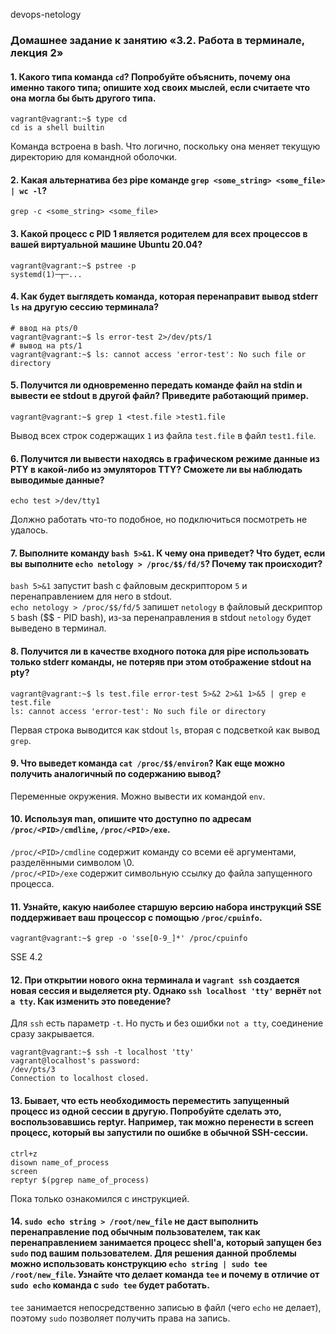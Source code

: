 devops-netology 
### Домашнее задание к занятию «3.2. Работа в терминале, лекция 2»  

#### 1. Какого типа команда `cd`? Попробуйте объяснить, почему она именно такого типа; опишите ход своих мыслей, если считаете что она могла бы быть другого типа.
    vagrant@vagrant:~$ type cd
    cd is a shell builtin
Команда встроена в bash. Что логично, поскольку она меняет текущую директорию для командной оболочки.

#### 2. Какая альтернатива без pipe команде `grep <some_string> <some_file> | wc -l`?
    grep -c <some_string> <some_file>

#### 3. Какой процесс с PID 1 является родителем для всех процессов в вашей виртуальной машине Ubuntu 20.04?
    vagrant@vagrant:~$ pstree -p
    systemd(1)─┬─...

#### 4. Как будет выглядеть команда, которая перенаправит вывод stderr `ls` на другую сессию терминала?
    # ввод на pts/0
    vagrant@vagrant:~$ ls error-test 2>/dev/pts/1
    # вывод на pts/1
    vagrant@vagrant:~$ ls: cannot access 'error-test': No such file or directory

#### 5. Получится ли одновременно передать команде файл на stdin и вывести ее stdout в другой файл? Приведите работающий пример.
    vagrant@vagrant:~$ grep 1 <test.file >test1.file
Вывод всех строк содержащих `1` из файла `test.file` в файл `test1.file`.

#### 6. Получится ли вывести находясь в графическом режиме данные из PTY в какой-либо из эмуляторов TTY? Сможете ли вы наблюдать выводимые данные?
    echo test >/dev/tty1
Должно работать что-то подобное, но подключиться посмотреть не удалось.

#### 7. Выполните команду `bash 5>&1`. К чему она приведет? Что будет, если вы выполните `echo netology > /proc/$$/fd/5`? Почему так происходит?
`bash 5>&1` запустит bash c файловым дескриптором `5` и перенаправлением для него в stdout.  
`echo netology > /proc/$$/fd/5` запишет `netology` в файловый дескриптор `5` bash ($$ - PID bash), из-за перенаправления в stdout `netology` будет выведено в терминал.

#### 8. Получится ли в качестве входного потока для pipe использовать только stderr команды, не потеряв при этом отображение stdout на pty?
    vagrant@vagrant:~$ ls test.file error-test 5>&2 2>&1 1>&5 | grep e
    test.file
    ls: cannot access 'error-test': No such file or directory
Первая строка выводится как stdout `ls`, вторая с подсветкой как вывод `grep`.

#### 9. Что выведет команда `cat /proc/$$/environ`? Как еще можно получить аналогичный по содержанию вывод?
Переменные окружения. Можно вывести их командой `env`.

#### 10. Используя man, опишите что доступно по адресам `/proc/<PID>/cmdline`, `/proc/<PID>/exe`.
`/proc/<PID>/cmdline` содержит команду со всеми её аргументами, разделёнными символом \0.  
`/proc/<PID>/exe` содержит символьную ссылку до файла запущенного процесса.

#### 11. Узнайте, какую наиболее старшую версию набора инструкций SSE поддерживает ваш процессор с помощью `/proc/cpuinfo`.
    vagrant@vagrant:~$ grep -o 'sse[0-9_]*' /proc/cpuinfo
SSE 4.2

#### 12. При открытии нового окна терминала и `vagrant ssh` создается новая сессия и выделяется pty. Однако `ssh localhost 'tty'` вернёт `not a tty`. Как изменить это поведение?
Для `ssh` есть параметр `-t`. Но пусть и без ошибки `not a tty`, соединение сразу закрывается.

    vagrant@vagrant:~$ ssh -t localhost 'tty'
    vagrant@localhost's password:
    /dev/pts/3
    Connection to localhost closed.

#### 13. Бывает, что есть необходимость переместить запущенный процесс из одной сессии в другую. Попробуйте сделать это, воспользовавшись reptyr. Например, так можно перенести в screen процесс, который вы запустили по ошибке в обычной SSH-сессии.
    ctrl+z
    disown name_of_process
    screen
    reptyr $(pgrep name_of_process)
Пока только ознакомился с инструкцией.

#### 14. `sudo echo string > /root/new_file` не даст выполнить перенаправление под обычным пользователем, так как перенаправлением занимается процесс shell'а, который запущен без `sudo` под вашим пользователем. Для решения данной проблемы можно использовать конструкцию `echo string | sudo tee /root/new_file`. Узнайте что делает команда `tee` и почему в отличие от `sudo echo` команда с `sudo tee` будет работать.
`tee` занимается непосредственно записью в файл (чего `echo` не делает), поэтому `sudo` позволяет получить права на запись.

